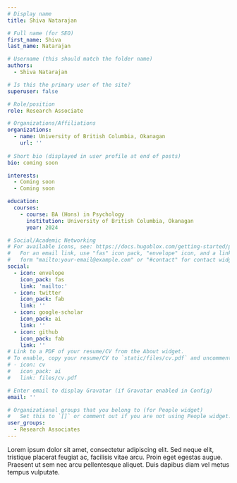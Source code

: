 ```yaml
---
# Display name
title: Shiva Natarajan

# Full name (for SEO)
first_name: Shiva
last_name: Natarajan

# Username (this should match the folder name)
authors:
  - Shiva Natarajan

# Is this the primary user of the site?
superuser: false

# Role/position
role: Research Associate

# Organizations/Affiliations
organizations:
  - name: University of British Columbia, Okanagan
    url: ''
    
# Short bio (displayed in user profile at end of posts)
bio: coming soon

interests:
  - Coming soon 
  - Coming soon

education:
  courses:
    - course: BA (Hons) in Psychology
      institution: University of British Columbia, Okanagan
      year: 2024

# Social/Academic Networking
# For available icons, see: https://docs.hugoblox.com/getting-started/page-builder/#icons
#   For an email link, use "fas" icon pack, "envelope" icon, and a link in the
#   form "mailto:your-email@example.com" or "#contact" for contact widget.
social:
  - icon: envelope
    icon_pack: fas
    link: 'mailto:'
  - icon: twitter
    icon_pack: fab
    link: ''
  - icon: google-scholar
    icon_pack: ai
    link: ''
  - icon: github
    icon_pack: fab
    link: ''
# Link to a PDF of your resume/CV from the About widget.
# To enable, copy your resume/CV to `static/files/cv.pdf` and uncomment the lines below.
# - icon: cv
#   icon_pack: ai
#   link: files/cv.pdf

# Enter email to display Gravatar (if Gravatar enabled in Config)
email: ''

# Organizational groups that you belong to (for People widget)
#   Set this to `[]` or comment out if you are not using People widget.
user_groups:
  - Research Associates
---
```


Lorem ipsum dolor sit amet, consectetur adipiscing elit. Sed neque elit, tristique placerat feugiat ac, facilisis vitae arcu. Proin eget egestas augue. Praesent ut sem nec arcu pellentesque aliquet. Duis dapibus diam vel metus tempus vulputate.